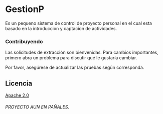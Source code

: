 # GestionP

Es un pequeno sistema de control de proyecto personal en el cual esta basado en la introduccion y captacion de actividades.

### Contribuyendo
Las solicitudes de extracción son bienvenidas. Para cambios importantes, primero abra un problema para discutir qué le gustaría cambiar.

Por favor, asegúrese de actualizar las pruebas según corresponda.

## Licencia
[Apache 2.0](https://choosealicense.com/licenses/apache-2.0/)



###### PROYECTO AUN EN PAÑALES.


